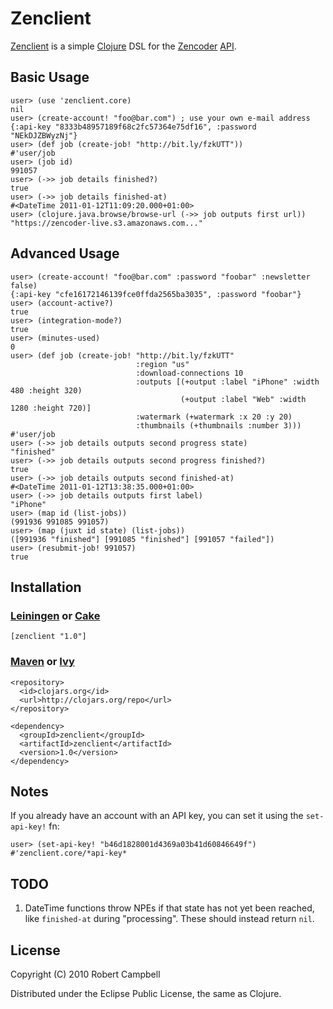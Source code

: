 # Zenclient

[Zenclient](https://github.com/rcampbell/zenclient) is a simple [Clojure](http://clojure.org/) DSL for the [Zencoder](http://zencoder.com/) [API](http://zencoder.com/docs/api/).

## Basic Usage

    user> (use 'zenclient.core)
    nil
    user> (create-account! "foo@bar.com") ; use your own e-mail address
    {:api-key "8333b48957189f68c2fc57364e75df16", :password "NEkDJZBWyzNj"}
    user> (def job (create-job! "http://bit.ly/fzkUTT"))
    #'user/job
    user> (job id)
    991057
    user> (->> job details finished?)
    true
    user> (->> job details finished-at)
    #<DateTime 2011-01-12T11:09:20.000+01:00>
    user> (clojure.java.browse/browse-url (->> job outputs first url))
    "https://zencoder-live.s3.amazonaws.com..."

## Advanced Usage

    user> (create-account! "foo@bar.com" :password "foobar" :newsletter false)
    {:api-key "cfe16172146139fce0ffda2565ba3035", :password "foobar"}
    user> (account-active?)
    true
    user> (integration-mode?)
    true
    user> (minutes-used)
    0
    user> (def job (create-job! "http://bit.ly/fzkUTT"
                                :region "us"
                                :download-connections 10
                                :outputs [(+output :label "iPhone" :width 480 :height 320)
                                          (+output :label "Web" :width 1280 :height 720)]
                                :watermark (+watermark :x 20 :y 20)
                                :thumbnails (+thumbnails :number 3)))
    #'user/job
    user> (->> job details outputs second progress state)
    "finished"
    user> (->> job details outputs second progress finished?)
    true
    user> (->> job details outputs second finished-at)
    #<DateTime 2011-01-12T13:38:35.000+01:00>
    user> (->> job details outputs first label)
    "iPhone"
    user> (map id (list-jobs))
    (991936 991085 991057)			  
    user> (map (juxt id state) (list-jobs))
    ([991936 "finished"] [991085 "finished"] [991057 "failed"])
    user> (resubmit-job! 991057)
    true

## Installation

### [Leiningen](https://github.com/technomancy/leiningen) or [Cake](https://github.com/ninjudd/cake)

    [zenclient "1.0"]

### [Maven](http://maven.apache.org/) or [Ivy](http://ant.apache.org/ivy/)

    <repository>
      <id>clojars.org</id>
      <url>http://clojars.org/repo</url>
    </repository>

    <dependency>
      <groupId>zenclient</groupId>
      <artifactId>zenclient</artifactId>
      <version>1.0</version>
    </dependency>

## Notes

If you already have an account with an API key, you can set it using the `set-api-key!` fn:

    user> (set-api-key! "b46d1828001d4369a03b41d60846649f")
    #'zenclient.core/*api-key*

## TODO

1. DateTime functions throw NPEs if that state has not yet been reached, like `finished-at` during "processing". These should instead return `nil`. 

## License

Copyright (C) 2010 Robert Campbell

Distributed under the Eclipse Public License, the same as Clojure.

